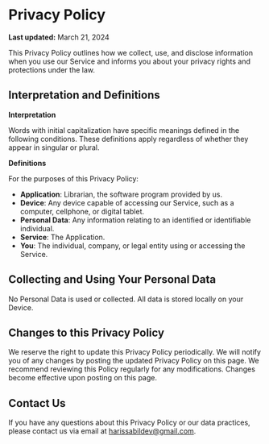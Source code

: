 # Privacy Policy

**Last updated:** March 21, 2024

This Privacy Policy outlines how we collect, use, and disclose information when you use our Service
and informs you about your privacy rights and protections under the law.

## Interpretation and Definitions

**Interpretation**

Words with initial capitalization have specific meanings defined in the following conditions. These
definitions apply regardless of whether they appear in singular or plural.

**Definitions**

For the purposes of this Privacy Policy:

- **Application**: Librarian, the software program provided by us.
- **Device**: Any device capable of accessing our Service, such as a computer, cellphone, or digital
  tablet.
- **Personal Data**: Any information relating to an identified or identifiable individual.
- **Service**: The Application.
- **You**: The individual, company, or legal entity using or accessing the Service.

## Collecting and Using Your Personal Data

No Personal Data is used or collected. All data is stored locally on your Device.

## Changes to this Privacy Policy

We reserve the right to update this Privacy Policy periodically. We will notify you of any changes
by posting the updated Privacy Policy on this page. We recommend reviewing this Policy regularly for
any modifications. Changes become effective upon posting on this page.

## Contact Us

If you have any questions about this Privacy Policy or our data practices, please contact us via
email at harissabildev@gmail.com.